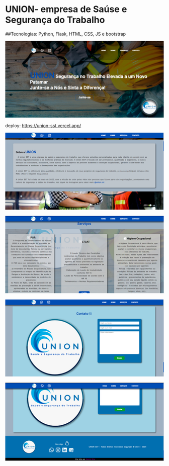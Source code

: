
# UNION- empresa de Saúse e Segurança do Trabalho
##Tecnologias: Python, Flask, HTML, CSS, JS e bootstrap

<img src="https://github.com/Gabriel-D-EV/union-sst/blob/main/imggithub/Captura%20de%20tela%202024-01-26%20234240.png?raw=true" alt="">

deploy: https://union-sst.vercel.app/

<img src="https://github.com/Gabriel-D-EV/union-sst/blob/main/imggithub/Captura%20de%20tela%202024-01-26%20234251.png?raw=true" alt="">
<br>
<br>
<img src="https://github.com/Gabriel-D-EV/union-sst/blob/main/imggithub/Captura%20de%20tela%202024-01-26%20234333.png?raw=true" alt="">
<br>
<br>

<img src="https://github.com/Gabriel-D-EV/union-sst/blob/main/imggithub/Captura%20de%20tela%202024-01-26%20234419.png?raw=true" alt="">
<br>
<br>
<img src="https://github.com/Gabriel-D-EV/union-sst/blob/main/imggithub/Captura%20de%20tela%202024-01-26%20234430.png?raw=true" alt="">
